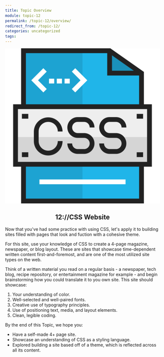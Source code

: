 ```yaml
---
title: Topic Overview
module: topic-12
permalink: /topic-12/overview/
redirect_from: /topic-12/
categories: uncategorized
tags:
---
```


<div class="section-title">
  <img src="../img/assignment-12.svg" alt="" title="Assignment 12: CSS Website" />
  <h2 style="text-align: center;">12://CSS Website</h2>
</div>


Now that you've had some practice with using CSS, let's apply it to building sites filled with pages that look and fuction with a cohesive theme.

For this site, use your knowledge of CSS to create a 4-page magazine, newspaper, or blog layout. These are sites that showcase time-dependent written content first-and-foremost, and are one of the most utilized site types on the web.

Think of a written material you read on a regular basis - a newspaper, tech blog, recipe repository, or entertainment magazine for example - and begin brainstorming how you could translate it to you own site. This site should showcase:
1. Your understanding of color.
2. Well-selected and well-paired fonts.
2. Creative use of typography principles.
4. Use of positioning text, media, and layout elements.
5. Clean, legible coding.


By the end of this Topic, we hope you:
<ul class="pros-and-cons">
  <li class="icon-pro">Have a self-made 4+ page site.</li>
  <li class="icon-pro">Showcase an understanding of CSS as a styling language.</li>
  <li class="icon-pro">Explored building a site based off of a theme, which is reflected across all its content.</li>
</ul>
